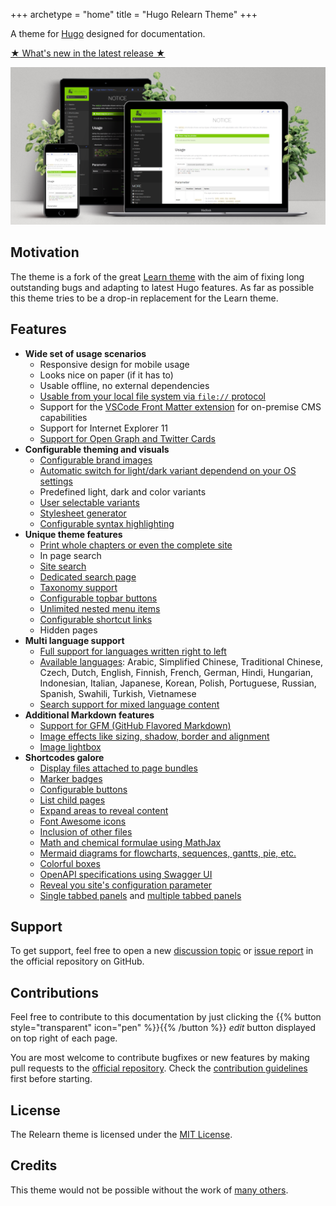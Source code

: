 +++
archetype = "home"
title = "Hugo Relearn Theme"
+++

A theme for [Hugo](https://gohugo.io/) designed for documentation.

[★ What's new in the latest release ★](basics/migration)

![Image of the Relearn theme in light and dark mode on phone, tablet and desktop](images/hero.png?width=100%&height=100%)

## Motivation

The theme is a fork of the great [Learn theme](https://github.com/matcornic/hugo-theme-learn) with the aim of fixing long outstanding bugs and adapting to latest Hugo features. As far as possible this theme tries to be a drop-in replacement for the Learn theme.

## Features

- **Wide set of usage scenarios**
  - Responsive design for mobile usage
  - Looks nice on paper (if it has to)
  - Usable offline, no external dependencies
  - [Usable from your local file system via `file://` protocol](basics/customization#serving-your-page-from-the-filesystem)
  - Support for the [VSCode Front Matter extension](https://github.com/estruyf/vscode-front-matter) for on-premise CMS capabilities
  - Support for Internet Explorer 11
  - [Support for Open Graph and Twitter Cards](basics/customization#social-media-meta-tags)
- **Configurable theming and visuals**
  - [Configurable brand images](basics/branding#change-the-logo)
  - [Automatic switch for light/dark variant dependend on your OS settings](basics/branding#adjust-to-os-settings)
  - Predefined light, dark and color variants
  - [User selectable variants](basics/customization#multiple-variants)
  - [Stylesheet generator](basics/generator/)
  - [Configurable syntax highlighting](shortcodes/highlight)
- **Unique theme features**
  - [Print whole chapters or even the complete site](basics/customization#activate-print-support)
  - In page search
  - [Site search](basics/customization#activate-search)
  - [Dedicated search page](basics/customization#activate-dedicated-search-page)
  - [Taxonomy support](cont/taxonomy)
  - [Configurable topbar buttons](basics/topbar)
  - [Unlimited nested menu items](cont/pages)
  - [Configurable shortcut links](cont/menushortcuts)
  - Hidden pages
- **Multi language support**
  - [Full support for languages written right to left](cont/i18n)
  - [Available languages](cont/i18n#basic-configuration): Arabic, Simplified Chinese, Traditional Chinese, Czech, Dutch, English, Finnish, French, German, Hindi, Hungarian, Indonesian, Italian, Japanese, Korean, Polish, Portuguese, Russian, Spanish, Swahili, Turkish, Vietnamese
  - [Search support for mixed language content](cont/i18n#search)
- **Additional Markdown features**
  - [Support for GFM (GitHub Flavored Markdown)](cont/markdown)
  - [Image effects like sizing, shadow, border and alignment](cont/markdown#image-effects)
  - [Image lightbox](cont/markdown#lightbox)
- **Shortcodes galore**
  - [Display files attached to page bundles](shortcodes/attachments)
  - [Marker badges](shortcodes/badge)
  - [Configurable buttons](shortcodes/button)
  - [List child pages](shortcodes/children)
  - [Expand areas to reveal content](shortcodes/expand)
  - [Font Awesome icons](shortcodes/icon)
  - [Inclusion of other files](shortcodes/include)
  - [Math and chemical formulae using MathJax](shortcodes/math)
  - [Mermaid diagrams for flowcharts, sequences, gantts, pie, etc.](shortcodes/mermaid)
  - [Colorful boxes](shortcodes/notice)
  - [OpenAPI specifications using Swagger UI](shortcodes/openapi)
  - [Reveal you site's configuration parameter](shortcodes/siteparam)
  - [Single tabbed panels](shortcodes/tab) and [multiple tabbed panels](shortcodes/tabs)

## Support

To get support, feel free to open a new [discussion topic](https://github.com/McShelby/hugo-theme-relearn/discussions) or [issue report](https://github.com/McShelby/hugo-theme-relearn/issues) in the official repository on GitHub.

## Contributions

Feel free to contribute to this documentation by just clicking the {{% button style="transparent" icon="pen" %}}{{% /button %}} _edit_ button displayed on top right of each page.

You are most welcome to contribute bugfixes or new features by making pull requests to the [official repository](https://github.com/McShelby/hugo-theme-relearn). Check the [contribution guidelines](dev/contributing) first before starting.

## License

The Relearn theme is licensed under the [MIT License](https://github.com/McShelby/hugo-theme-relearn/blob/main/LICENSE).

## Credits

This theme would not be possible without the work of [many others](more/credits).
